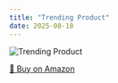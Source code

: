 ```yaml
---
title: "Trending Product"
date: 2025-08-18
---
```


<img src="" alt="Trending Product" style="max-width:100%;"/>

[🛒 Buy on Amazon](?tag=dineshtechblo-21)